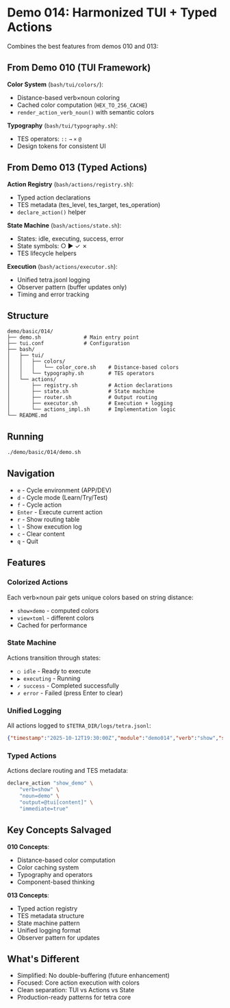 # Demo 014: Harmonized TUI + Typed Actions

Combines the best features from demos 010 and 013:

## From Demo 010 (TUI Framework)

**Color System** (`bash/tui/colors/`):
- Distance-based verb×noun coloring
- Cached color computation (`HEX_TO_256_CACHE`)
- `render_action_verb_noun()` with semantic colors

**Typography** (`bash/tui/typography.sh`):
- TES operators: `::` `→` `×` `@`
- Design tokens for consistent UI

## From Demo 013 (Typed Actions)

**Action Registry** (`bash/actions/registry.sh`):
- Typed action declarations
- TES metadata (tes_level, tes_target, tes_operation)
- `declare_action()` helper

**State Machine** (`bash/actions/state.sh`):
- States: idle, executing, success, error
- State symbols: ○ ▶ ✓ ✗
- TES lifecycle helpers

**Execution** (`bash/actions/executor.sh`):
- Unified tetra.jsonl logging
- Observer pattern (buffer updates only)
- Timing and error tracking

## Structure

```
demo/basic/014/
├── demo.sh              # Main entry point
├── tui.conf             # Configuration
├── bash/
│   ├── tui/
│   │   ├── colors/
│   │   │   └── color_core.sh    # Distance-based colors
│   │   └── typography.sh        # TES operators
│   └── actions/
│       ├── registry.sh          # Action declarations
│       ├── state.sh             # State machine
│       ├── router.sh            # Output routing
│       ├── executor.sh          # Execution + logging
│       └── actions_impl.sh      # Implementation logic
└── README.md
```

## Running

```bash
./demo/basic/014/demo.sh
```

## Navigation

- `e` - Cycle environment (APP/DEV)
- `d` - Cycle mode (Learn/Try/Test)
- `f` - Cycle action
- `Enter` - Execute current action
- `r` - Show routing table
- `l` - Show execution log
- `c` - Clear content
- `q` - Quit

## Features

### Colorized Actions
Each verb×noun pair gets unique colors based on string distance:
- `show×demo` - computed colors
- `view×toml` - different colors
- Cached for performance

### State Machine
Actions transition through states:
- `○ idle` - Ready to execute
- `▶ executing` - Running
- `✓ success` - Completed successfully
- `✗ error` - Failed (press Enter to clear)

### Unified Logging
All actions logged to `$TETRA_DIR/logs/tetra.jsonl`:
```json
{"timestamp":"2025-10-12T19:30:00Z","module":"demo014","verb":"show","subject":"demo","status":"success","exec_at":"@local","metadata":{"duration_ms":23}}
```

### Typed Actions
Actions declare routing and TES metadata:
```bash
declare_action "show_demo" \
    "verb=show" \
    "noun=demo" \
    "output=@tui[content]" \
    "immediate=true"
```

## Key Concepts Salvaged

**010 Concepts**:
- Distance-based color computation
- Color caching system
- Typography and operators
- Component-based thinking

**013 Concepts**:
- Typed action registry
- TES metadata structure
- State machine pattern
- Unified logging format
- Observer pattern for updates

## What's Different

- Simplified: No double-buffering (future enhancement)
- Focused: Core action execution with colors
- Clean separation: TUI vs Actions vs State
- Production-ready patterns for tetra core
